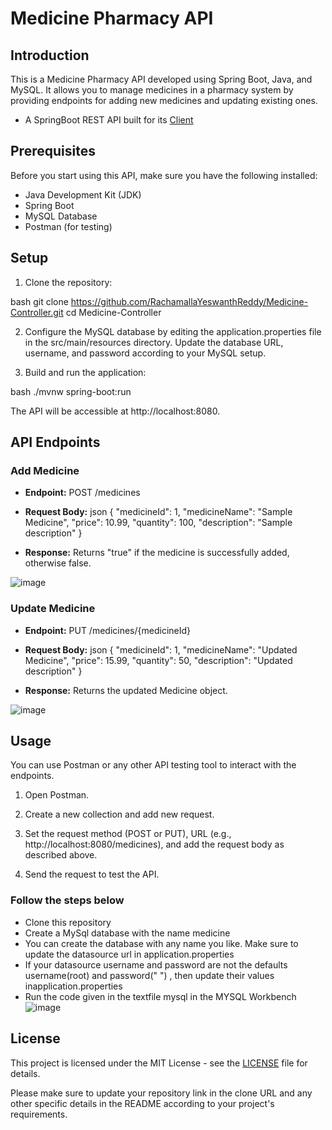 # Medicine Pharmacy API

## Introduction

This is a Medicine Pharmacy API developed using Spring Boot, Java, and MySQL. It allows you to manage medicines in a pharmacy system by providing endpoints for adding new medicines and updating existing ones.

- A SpringBoot REST API built for its [Client](https://github.com/RachamallaYeswanthReddy/Medicine-Controller.git)


## Prerequisites

Before you start using this API, make sure you have the following installed:

- Java Development Kit (JDK)
- Spring Boot
- MySQL Database
- Postman (for testing)

## Setup

1. Clone the repository:

 bash
 git clone https://github.com/RachamallaYeswanthReddy/Medicine-Controller.git
 cd Medicine-Controller
 

2. Configure the MySQL database by editing the application.properties file in the src/main/resources directory. Update the database URL, username, and password according to your MySQL setup.

3. Build and run the application:

 bash
 ./mvnw spring-boot:run
 

 The API will be accessible at http://localhost:8080.

## API Endpoints

### Add Medicine

- **Endpoint:** POST /medicines
- **Request Body:**
json
{
"medicineId": 1,
"medicineName": "Sample Medicine",
"price": 10.99,
"quantity": 100,
"description": "Sample description"
}

- **Response:** Returns "true" if the medicine is successfully added, otherwise false.

![image](https://github.com/RachamallaYeswanthReddy/Medicine-Controller/assets/91588050/149094ca-88ed-4a39-8fe0-92095284676d)


### Update Medicine

- **Endpoint:** PUT /medicines/{medicineId}
- **Request Body:**
json
{
"medicineId": 1,
"medicineName": "Updated Medicine",
"price": 15.99,
"quantity": 50,
"description": "Updated description"
}

- **Response:** Returns the updated Medicine object.


![image](https://github.com/RachamallaYeswanthReddy/Medicine-Controller/assets/91588050/37e746ee-7584-432d-81ca-5197207fb85b)

## Usage

You can use Postman or any other API testing tool to interact with the endpoints.

1. Open Postman.

2. Create a new collection and add new request.

3. Set the request method (POST or PUT), URL (e.g., http://localhost:8080/medicines), and add the request body as described above.

4. Send the request to test the API.

### Follow the steps below

- Clone this repository
- Create a MySql database with the name medicine 
- You can create the database with any name you like. Make sure to update the datasource url in application.properties 
- If your datasource username and password are not the defaults username(root) and password(" ") , then update their values inapplication.properties 
- Run the code given in the textfile mysql in the MYSQL Workbench
  ![image](https://github.com/RachamallaYeswanthReddy/Medicine-Controller/assets/91588050/fbe1c208-8aa9-4a45-92fa-653444c39a40)


## License

This project is licensed under the MIT License - see the [LICENSE](LICENSE) file for details.


Please make sure to update your repository link in the clone URL and any other specific details in the README according to your project's requirements.
